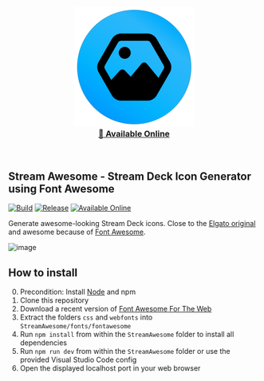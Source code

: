 <p align="center">
  <h3 align="center"><a href="https://streamawesome.app"><img src = "streamawesome-logo.png"/></a><br>
  <a href="https://streamawesome.app">🔗 Available Online</a></h3>
</p>
<p>&nbsp;</p>

## Stream Awesome - Stream Deck Icon Generator using Font Awesome


[![Build](https://img.shields.io/github/actions/workflow/status/sebinside/StreamAwesome/build.yml)](https://github.com/sebinside/StreamAwesome/actions)
[![Release](https://img.shields.io/github/v/release/sebinside/StreamAwesome)](https://github.com/sebinside/StreamAwesome/releases)
[![Available Online](https://img.shields.io/badge/Available-Online-teal)](https://streamawesome.app)


Generate awesome-looking Stream Deck icons. Close to the [Elgato original](https://www.elgato.com/stream-deck) and awesome because of [Font Awesome](https://fontawesome.com/).

![image](preview.png)

## How to install
0. Precondition: Install [Node](https://nodejs.org) and npm
1. Clone this repository
2. Download a recent version of [Font Awesome For The Web](https://fontawesome.com/download)
3. Extract the folders `css` and `webfonts` into `StreamAwesome/fonts/fontawesome`
4. Run `npm install` from within the `StreamAwesome` folder to install all dependencies
5. Run `npm run dev` from within the `StreamAwesome` folder or use the provided Visual Studio Code config
6. Open the displayed localhost port in your web browser
